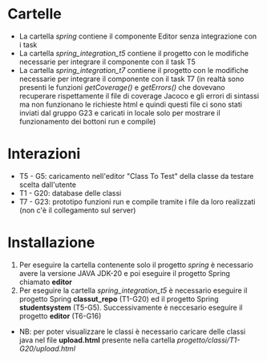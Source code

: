 # Cartelle
- La cartella _spring_ contiene il componente Editor senza integrazione con i task
- La cartella _spring_integration_t5_ contiene il progetto con le modifiche necessarie per integrare il componente con il task T5
- La cartella _spring_integration_t7_ contiene il progetto con le modifiche necessarie per integrare il componente con il task T7 (in realtà sono presenti le funzioni _getCoverage()_ e _getErrors()_ che dovevano recuperare rispettamente il file di coverage Jacoco e gli errori di sintassi ma non funzionano le richieste html e quindi questi file ci sono stati inviati dal gruppo G23 e caricati in locale solo per mostrare il funzionamento dei bottoni run e compile)

# Interazioni
- T5 - G5: caricamento nell'editor "Class To Test" della classe da testare scelta dall'utente
- T1 - G20: database delle classi
- T7 - G23: prototipo funzioni run e compile tramite i file da loro realizzati (non c'è il collegamento sul server)

# Installazione
1. Per eseguire la cartella contenente solo il progetto _spring_ è necessario avere la versione JAVA JDK-20 e poi eseguire il progetto Spring chiamato __editor__
2. Per eseguire la cartella _spring_integration_t5_ è necessario eseguire il progetto Spring __classut_repo__ (T1-G20) ed il progetto Spring __studentsystem__ (T5-G5). Successivamente è neccesario eseguire il progetto __editor__ (T6-G16)
  - NB: per poter visualizzare le classi è necessario caricare delle classi java nel file __upload.html__ presente nella cartella _progetto/classi/T1-G20/upload.html_
